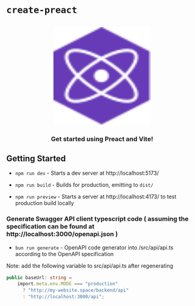# `create-preact`

<h2 align="center">
  <img height="256" width="256" src="./src/assets/preact.svg">
</h2>

<h3 align="center">Get started using Preact and Vite!</h3>

## Getting Started

- `npm run dev` - Starts a dev server at http://localhost:5173/

- `npm run build` - Builds for production, emitting to `dist/`

- `npm run preview` - Starts a server at http://localhost:4173/ to test production build locally

### Generate Swagger API client typescript code ( assuming the specification can be found at http://localhost:3000/openapi.json )

- `bun run generate` - OpenAPI code generator into /src/api/api.ts according to the OpenAPI specification

Note: add the following variable to src/api/api.ts after regenerating

```ts
public baseUrl: string =
    import.meta.env.MODE === "production"
      ? "http://my-website.space/backend/api"
      : "http://localhost:3000/api";
```
